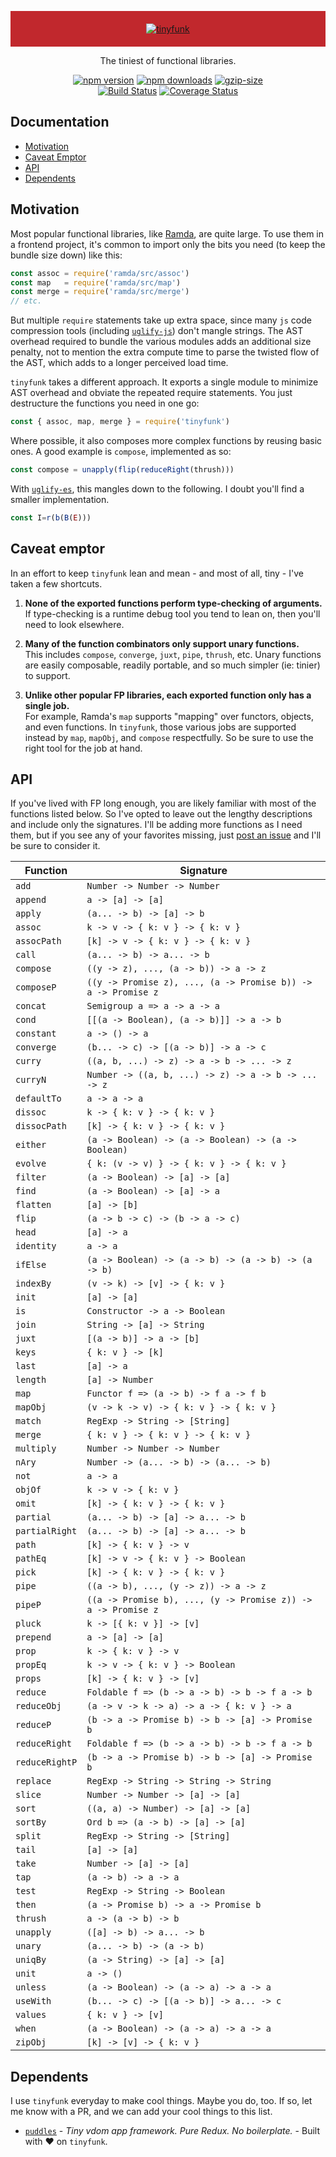 <p align="center" style="background:#c1282d;padding:20px;">
  <a href="#">
    <img src="https://user-images.githubusercontent.com/888052/31304558-89193d0e-aaf1-11e7-8b46-3c2cd35347cf.png" alt="tinyfunk" style="max-width:100%;">
  </a>
</p>
<p align="center">
  The tiniest of functional libraries.
</p>
<p align="center">
  <a href="https://www.npmjs.com/package/tinyfunk"><img src="https://img.shields.io/npm/v/tinyfunk.svg" alt="npm version" style="max-width:100%;"></a>
  <a href="https://www.npmjs.com/package/tinyfunk"><img src="https://img.shields.io/npm/dm/tinyfunk.svg" alt="npm downloads" style="max-width:100%;"></a>
  <a href="#"><img src="https://img.shields.io/badge/gzip--size-1.55%20kB-blue.svg" alt="gzip-size" style="max-width:100%;"></a>
  <br />
  <a href="https://travis-ci.org/flintinatux/tinyfunk"><img src="https://travis-ci.org/flintinatux/tinyfunk.svg?branch=master" alt="Build Status" style="max-width:100%;"></a>
  <a href="https://coveralls.io/github/flintinatux/tinyfunk?branch=master"><img src="https://coveralls.io/repos/github/flintinatux/tinyfunk/badge.svg?branch=master" alt="Coverage Status" style="max-width:100%;"></a>
</p>

## Documentation

- [Motivation](#motivation)
- [Caveat Emptor](#caveat-emptor)
- [API](#api)
- [Dependents](#dependents)

## Motivation

Most popular functional libraries, like [Ramda](https://www.npmjs.com/package/ramda), are quite large.  To use them in a frontend project, it's common to import only the bits you need (to keep the bundle size down) like this:

```js
const assoc = require('ramda/src/assoc')
const map   = require('ramda/src/map')
const merge = require('ramda/src/merge')
// etc.
```

But multiple `require` statements take up extra space, since many `js` code compression tools (including [`uglify-js`](https://www.npmjs.com/package/uglify-js)) don't mangle strings.  The AST overhead required to bundle the various modules adds an additional size penalty, not to mention the extra compute time to parse the twisted flow of the AST, which adds to a longer perceived load time.

`tinyfunk` takes a different approach. It exports a single module to minimize AST overhead and obviate the repeated require statements.  You just destructure the functions you need in one go:

```js
const { assoc, map, merge } = require('tinyfunk')
```

Where possible, it also composes more complex functions by reusing basic ones.  A good example is `compose`, implemented as so:

```js
const compose = unapply(flip(reduceRight(thrush)))
```

With [`uglify-es`](https://www.npmjs.com/package/uglify-es), this mangles down to the following.  I doubt you'll find a smaller implementation.

```js
const I=r(b(B(E)))
```

## Caveat emptor

In an effort to keep `tinyfunk` lean and mean - and most of all, tiny - I've taken a few shortcuts.

1.  **None of the exported functions perform type-checking of arguments.**<br/>If type-checking is a runtime debug tool you tend to lean on, then you'll need to look elsewhere.

2.  **Many of the function combinators only support unary functions.**<br/>This includes `compose`, `converge`, `juxt`, `pipe`, `thrush`, etc.  Unary functions are easily composable, readily portable, and so much simpler (ie: tinier) to support.

3.  **Unlike other popular FP libraries, each exported function only has a single job.**<br/>For example, Ramda's `map` supports "mapping" over functors, objects, and even functions.  In `tinyfunk`, those various jobs are supported instead by `map`, `mapObj`, and `compose` respectfully.  So be sure to use the right tool for the job at hand.

## API

If you've lived with FP long enough, you are likely familiar with most of the functions listed below.  So I've opted to leave out the lengthy descriptions and include only the signatures.  I'll be adding more functions as I need them, but if you see any of your favorites missing, just [post an issue](https://github.com/flintinatux/tinyfunk/issues) and I'll be sure to consider it.

| Function | Signature |
| -------- | --------- |
| `add` | `Number -> Number -> Number` |
| `append` | `a -> [a] -> [a]` |
| `apply` | `(a... -> b) -> [a] -> b` |
| `assoc` | `k -> v -> { k: v } -> { k: v }` |
| `assocPath` | `[k] -> v -> { k: v } -> { k: v }` |
| `call` | `(a... -> b) -> a... -> b` |
| `compose` | `((y -> z), ..., (a -> b)) -> a -> z` |
| `composeP` | `((y -> Promise z), ..., (a -> Promise b)) -> a -> Promise z` |
| `concat` | `Semigroup a => a -> a -> a` |
| `cond` | `[[(a -> Boolean), (a -> b)]] -> a -> b` |
| `constant` | `a -> () -> a` |
| `converge` | `(b... -> c) -> [(a -> b)] -> a -> c` |
| `curry` | `((a, b, ...) -> z) -> a -> b -> ... -> z` |
| `curryN` | `Number -> ((a, b, ...) -> z) -> a -> b -> ... -> z` |
| `defaultTo` | `a -> a -> a` |
| `dissoc` | `k -> { k: v } -> { k: v }` |
| `dissocPath` | `[k] -> { k: v } -> { k: v }` |
| `either` | `(a -> Boolean) -> (a -> Boolean) -> (a -> Boolean)` |
| `evolve` | `{ k: (v -> v) } -> { k: v } -> { k: v }` |
| `filter` | `(a -> Boolean) -> [a] -> [a]` |
| `find` | `(a -> Boolean) -> [a] -> a` |
| `flatten` | `[a] -> [b]` |
| `flip` | `(a -> b -> c) -> (b -> a -> c)` |
| `head` | `[a] -> a` |
| `identity` | `a -> a` |
| `ifElse` | `(a -> Boolean) -> (a -> b) -> (a -> b) -> (a -> b)` |
| `indexBy` | `(v -> k) -> [v] -> { k: v }` |
| `init` | `[a] -> [a]` |
| `is` | `Constructor -> a -> Boolean` |
| `join` | `String -> [a] -> String` |
| `juxt` | `[(a -> b)] -> a -> [b]` |
| `keys` | `{ k: v } -> [k]` |
| `last` | `[a] -> a` |
| `length` | `[a] -> Number` |
| `map` | `Functor f => (a -> b) -> f a -> f b` |
| `mapObj` | `(v -> k -> v) -> { k: v } -> { k: v }` |
| `match` | `RegExp -> String -> [String]` |
| `merge` | `{ k: v } -> { k: v } -> { k: v }` |
| `multiply` | `Number -> Number -> Number` |
| `nAry` | `Number -> (a... -> b) -> (a... -> b)` |
| `not` | `a -> a` |
| `objOf` | `k -> v -> { k: v }` |
| `omit` | `[k] -> { k: v } -> { k: v }` |
| `partial` | `(a... -> b) -> [a] -> a... -> b` |
| `partialRight` | `(a... -> b) -> [a] -> a... -> b` |
| `path` | `[k] -> { k: v } -> v` |
| `pathEq` | `[k] -> v -> { k: v } -> Boolean` |
| `pick` | `[k] -> { k: v } -> { k: v }` |
| `pipe` | `((a -> b), ..., (y -> z)) -> a -> z` |
| `pipeP` | `((a -> Promise b), ..., (y -> Promise z)) -> a -> Promise z` |
| `pluck` | `k -> [{ k: v }] -> [v]` |
| `prepend` | `a -> [a] -> [a]` |
| `prop` | `k -> { k: v } -> v` |
| `propEq` | `k -> v -> { k: v } -> Boolean` |
| `props` | `[k] -> { k: v } -> [v]` |
| `reduce` | `Foldable f => (b -> a -> b) -> b -> f a -> b` |
| `reduceObj` | `(a -> v -> k -> a) -> a -> { k: v } -> a` |
| `reduceP` | `(b -> a -> Promise b) -> b -> [a] -> Promise b` |
| `reduceRight` | `Foldable f => (b -> a -> b) -> b -> f a -> b` |
| `reduceRightP` | `(b -> a -> Promise b) -> b -> [a] -> Promise b` |
| `replace` | `RegExp -> String -> String -> String` |
| `slice` | `Number -> Number -> [a] -> [a]` |
| `sort` | `((a, a) -> Number) -> [a] -> [a]` |
| `sortBy` | `Ord b => (a -> b) -> [a] -> [a]` |
| `split` | `RegExp -> String -> [String]` |
| `tail` | `[a] -> [a]` |
| `take` | `Number -> [a] -> [a]` |
| `tap` | `(a -> b) -> a -> a` |
| `test` | `RegExp -> String -> Boolean` |
| `then` | `(a -> Promise b) -> a -> Promise b` |
| `thrush` | `a -> (a -> b) -> b` |
| `unapply` | `([a] -> b) -> a... -> b` |
| `unary` | `(a... -> b) -> (a -> b)` |
| `uniqBy` | `(a -> String) -> [a] -> [a]` |
| `unit` | `a -> ()` |
| `unless` | `(a -> Boolean) -> (a -> a) -> a -> a` |
| `useWith` | `(b... -> c) -> [(a -> b)] -> a... -> c` |
| `values` | `{ k: v } -> [v]` |
| `when` | `(a -> Boolean) -> (a -> a) -> a -> a` |
| `zipObj` | `[k] -> [v] -> { k: v }` |

## Dependents

I use `tinyfunk` everyday to make cool things.  Maybe you do, too.  If so, let me know with a PR, and we can add your cool things to this list.

- [`puddles`](https://github.com/flintinatux/puddles) - _Tiny vdom app framework. Pure Redux. No boilerplate._ - Built with ❤️ on `tinyfunk`.
